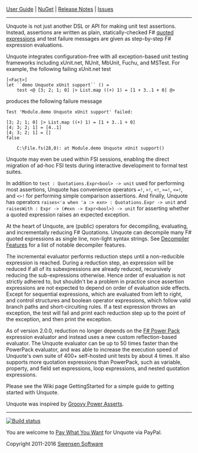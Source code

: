 [User Guide](../../wiki/UserGuide) | [NuGet](https://www.nuget.org/packages/Unquote/) | [Release Notes](../../wiki/ReleaseNotes) | [Issues](../../issues)

---

Unquote is not just another DSL or API for making unit test assertions. Instead, assertions are written as plain, statically-checked F# [quoted expressions](http://msdn.microsoft.com/en-us/library/dd233212.aspx) and test failure messages are given as step-by-step F# expression evaluations.

Unquote integrates configuration-free with all exception-based unit testing frameworks including xUnit.net, NUnit, MbUnit, Fuchu, and MSTest. For example, the following failing xUnit.net test

```
[<Fact>]
let ``demo Unquote xUnit support`` () =
    test <@ [3; 2; 1; 0] |> List.map ((+) 1) = [1 + 3..1 + 0] @>
```

produces the following failure message

```
Test 'Module.demo Unquote xUnit support' failed: 

[3; 2; 1; 0] |> List.map ((+) 1) = [1 + 3..1 + 0]
[4; 3; 2; 1] = [4..1]
[4; 3; 2; 1] = []
false

	C:\File.fs(28,0): at Module.demo Unquote xUnit support()
```

Unquote may even be used within FSI sessions, enabling the direct migration of ad-hoc FSI tests during interactive development to formal test suites.

In addition to `test : Quotations.Expr<bool> -> unit` used for performing most assertions, Unquote has convenience operators `=!`, `>!`, `<!`, `>=!`, `<=!`, and `<>!` for performing  simple comparison assertions. And finally, Unquote has operators `raises<'a when 'a :> exn> : Quotations.Expr -> unit` and `raisesWith : Expr -> (#exn -> Expr<bool>) -> unit` for asserting whether a quoted expression raises an expected exception.

At the heart of Unquote, are (public) operators for decompiling, evaluating, and incrementally reducing F# Quotations. Unquote can decompile many F# quoted expressions as single line, non-light syntax strings. See [Decompiler Features](../../wiki/DecompilerFeatures) for a list of notable decompiler features.

The incremental evaluator performs reduction steps until a non-reducible expression is reached. During a reduction step, an expression will be reduced if all of its subexpressions are already reduced, recursively reducing the sub-expressions otherwise. Hence order of evaluation is not strictly adhered to, but shouldn't be a problem in practice since assertion expressions are not expected to depend on order of evaluation side effects. Except for sequential expressions, which are evaluated from left to right, and control structures and boolean operator expressions, which follow valid branch paths and short-circuiting rules. If a test expression throws an exception, the test will fail and print each reduction step up to the point of the exception, and then print the exception.

As of version 2.0.0, reduction no longer depends on the [F# Power Pack](http://fsharppowerpack.codeplex.com/) expression evaluator and instead uses a new custom reflection-based evaluator. The Unquote evaluator can be up to 50 times faster than the PowerPack evaluator, and was able to increase the execution speed of Unquote's own suite of 400+ self-hosted unit tests by about 4 times. It also supports more quotation expressions than PowerPack, such as variable, property, and field set expressions, loop expressions, and nested quotation expressions.

Please see the Wiki page GettingStarted for a simple guide to getting started with Unquote.

Unquote was inspired by [Groovy Power Asserts](http://dontmindthelanguage.wordpress.com/2009/12/11/groovy-1-7-power-assert/).


---

[![Build status](https://ci.appveyor.com/api/projects/status/02wsx2wsoj31a2g7?svg=true)](https://ci.appveyor.com/project/stephen-swensen/unquote)

You are welcome to [Pay What You Want](https://www.paypal.com/cgi-bin/webscr?cmd=_s-xclick&hosted_button_id=ZNFZMKQF77YRC) for Unquote via PayPal.

Copyright 2011-2016 [Swensen Software](http://www.swensensoftware.com)
